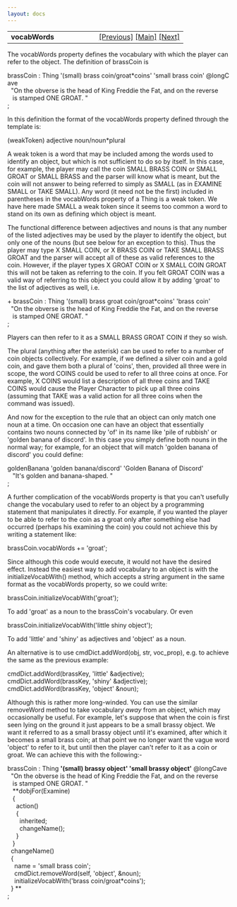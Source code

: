 ```yaml
---
layout: docs
---
```

<table width="100%" data-border="0" data-cellspacing="0"
data-cellpadding="3" data-bgcolor="#C0C0C0">
<colgroup>
<col style="width: 50%" />
<col style="width: 50%" />
</colgroup>
<tbody>
<tr>
<td style="text-align: left;"><strong>vocabWords<br />
</strong></td>
<td style="text-align: right;"><a
href="thing-thebasics.html">[Previous]</a> <a
href="generalintroduction.html">[Main]</a> <a
href="initdesc+initspecialdesc.html">[Next]</a></td>
</tr>
</tbody>
</table>

  
The vocabWords property defines the vocabulary with which the player can
refer to the object. The definition of brassCoin is  
  
brassCoin : Thing '(small) brass coin/groat\*coins' 'small brass coin' @longCave  
  "On the obverse is the head of King Freddie the Fat, and on the reverse  
   is stamped ONE GROAT. "  
;  
  
In this definition the format of the vocabWords property defined through
the template is:  
  
(weakToken) adjective noun/noun\*plural  
  
A weak token is a word that may be included among the words used to
identify an object, but which is not sufficient to do so by itself. In
this case, for example, the player may call the coin SMALL BRASS COIN or
SMALL GROAT or SMALL BRASS and the parser will know what is meant, but
the coin will not answer to being referred to simply as SMALL (as in
EXAMINE SMALL or TAKE SMALL). Any word (it need not be the first)
included in parentheses in the vocabWords property of a Thing is a weak
token. We have here made SMALL a weak token since it seems too common a
word to stand on its own as defining which object is meant.  
  
The functional difference between adjectives and nouns is that any
number of the listed adjectives may be used by the player to identify
the object, but only one of the nouns (but see below for an exception to
this). Thus the player may type X SMALL COIN, or X BRASS COIN or TAKE
SMALL BRASS GROAT and the parser will accept all of these as valid
references to the coin. However, if the player types X GROAT COIN or X
SMALL COIN GROAT this will not be taken as referring to the coin. If you
felt GROAT COIN was a valid way of referring to this object you could
allow it by adding 'groat' to the list of adjectives as well, i.e.  
  
+ brassCoin : Thing '(small) brass groat coin/groat\*coins' 'brass coin'   
  "On the obverse is the head of King Freddie the Fat, and on the reverse  
   is stamped ONE GROAT. "  
;  
  
Players can then refer to it as a SMALL BRASS GROAT COIN if they so
wish.  
  
The plural (anything after the asterisk) can be used to refer to a
number of coin objects collectively. For example, if we defined a silver
coin and a gold coin, and gave them both a plural of 'coins', then,
provided all three were in scope, the word COINS could be used to refer
to all three coins at once. For example, X COINS would list a
description of all three coins and TAKE COINS would cause the Player
Character to pick up all three coins (assuming that TAKE was a valid
action for all three coins when the command was issued).  
  
And now for the exception to the rule that an object can only match one
noun at a time. On occasion one can have an object that essentially
contains two nouns connected by 'of' in its name like 'pile of rubbish'
or 'golden banana of discord'. In this case you simply define both nouns
in the normal way; for example, for an object that will match 'golden
banana of discord' you could define:  
  
goldenBanana 'golden banana/discord' 'Golden Banana of Discord'  
   "It's golden and banana-shaped. "  
;  
  
A further complication of the vocabWords property is that you can't
usefully change the vocabulary used to refer to an object by a
programming statement that manipulates it directly. For example, if you
wanted the player to be able to refer to the coin as a groat only after
something else had occurred (perhaps his examining the coin) you could
not achieve this by writing a statement like:  
  
brassCoin.vocabWords += 'groat';  
  
Since although this code would execute, it would not have the desired
effect. Instead the easiest way to add vocabulary to an object is with
the initializeVocabWith() method, which accepts a string argument in the
same format as the vocabWords property, so we could write:  
  
brassCoin.initializeVocabWith('groat');   
  
To add 'groat' as a noun to the brassCoin's vocabulary. Or even  
  
brassCoin.initializeVocabWith('little shiny object');   
  
To add 'little' and 'shiny' as adjectives and 'object' as a noun.  
  
An alternative is to use cmdDict.addWord(obj, str, voc_prop), e.g. to
achieve the same as the previous example:  
  
cmdDict.addWord(brassKey, 'little' &adjective);  
cmdDict.addWord(brassKey, 'shiny' &adjective);  
cmdDict.addWord(brassKey, 'object' &noun);  
  
Although this is rather more long-winded. You can use the similar
removeWord method to take vocabulary *away* from an object, which may
occasionally be useful. For example, let's suppose that when the coin is
first seen lying on the ground it just appears to be a small brassy
object. We want it referred to as a small brassy object until it's
examined, after which it becomes a small brass coin; at that point we no
longer want the vague word 'object' to refer to it, but until then the
player can't refer to it as a coin or groat. We can achieve this with
the following:-  
  
brassCoin : Thing **'(small) brassy object' 'small brassy object'** @longCave  
  "On the obverse is the head of King Freddie the Fat, and on the reverse  
   is stamped ONE GROAT. "     
   **dobjFor(Examine)  
   {  
     action()  
     {  
       inherited;  
       changeName();  
     }  
   }  
  changeName()  
  {  
    name = 'small brass coin';  
    cmdDict.removeWord(self, 'object', &noun);  
    initializeVocabWith('brass coin/groat\*coins');  
  } **  
;  
